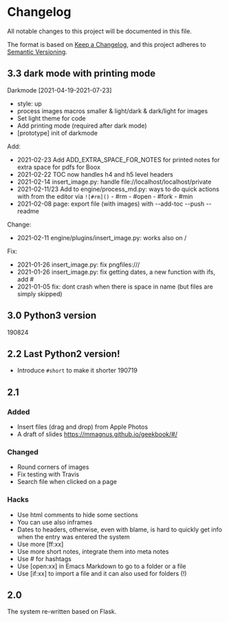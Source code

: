 # Changelog
All notable changes to this project will be documented in this file.

The format is based on [Keep a Changelog](https://keepachangelog.com/en/1.0.0/),
and this project adheres to [Semantic Versioning](https://semver.org/spec/v2.0.0.html).

## 3.3 dark mode with printing mode

Darkmode [2021-04-19-2021-07-23]

- style: up
- process images macros smaller & light/dark & dark/light for images
- Set light theme for code
- Add printing mode (required after dark mode)
- [prototype] init of darkmode

Add:

- 2021-02-23 Add ADD_EXTRA_SPACE_FOR_NOTES for printed notes for extra space for pdfs for Boox
- 2021-02-22 TOC now handles h4 and h5 level headers
- 2021-02-14 insert_image.py: handle file://localhost/localhost/private
- 2021-02-11/23 Add to engine/process_md.py: ways to do quick actions with  from the editor via `![#rm]()`
             - #rm 
			 - #open
			 - #fork
			 - #min
- 2021-02-08 page: export file (with images) with --add-toc --push --readme

Change:

- 2021-02-11 engine/plugins/insert_image.py: works also on /<path to img.png>

Fix:

- 2021-01-26 insert_image.py: fix pngfiles:///
- 2021-01-26 insert_image.py: fix getting dates, a new function with ifs, add #
- 2021-01-05 fix: dont crash when there is space in name (but files are simply skipped)

## 3.0 Python3 version 
190824

## 2.2 Last Python2 version!
- Introduce ``#short`` to make it shorter 190719
## 2.1
### Added
- Insert files (drag and drop) from Apple Photos
- A draft of slides <https://mmagnus.github.io/geekbook/#/>

### Changed
- Round corners of images
- Fix testing with Travis
- Search file when clicked on a page

### Hacks

- Use html comments to hide some sections
- You can use also inframes
- Dates to headers, otherwise, even with blame, is hard to quickly get info when the entry was entered the system
- Use more [ff:xx]
- Use more short notes, integrate them into meta notes
- Use # for hashtags
- Use [open:xx] in Emacs Markdown to go to a folder or a file
- Use [if:xx] to import a file and it can also used for folders (!)

## 2.0
The system re-written based on Flask.
